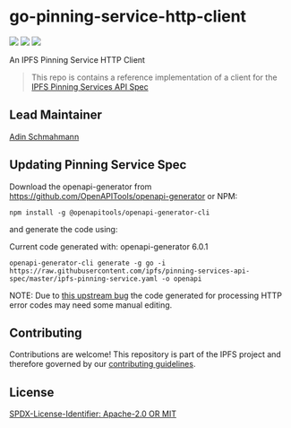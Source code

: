 # go-pinning-service-http-client

[![](https://img.shields.io/badge/made%20by-Protocol%20Labs-blue.svg?style=flat-square)](http://protocol.ai)
[![](https://img.shields.io/badge/project-IPFS-blue.svg?style=flat-square)](https://ipfs.io/)
[![](https://img.shields.io/badge/status-draft-yellow.svg?style=flat-square)](https://github.com/ipfs/specs/#understanding-the-meaning-of-the-spec-badges-and-their-lifecycle)

An IPFS Pinning Service HTTP Client

> This repo is contains a reference implementation of a client for the [IPFS Pinning Services API Spec](https://github.com/ipfs/pinning-services-api-spec)

## Lead Maintainer

[Adin Schmahmann](https://github.com/aschmahmann)

## Updating Pinning Service Spec

Download the openapi-generator from https://github.com/OpenAPITools/openapi-generator or NPM:

```
npm install -g @openapitools/openapi-generator-cli
```

and generate the code using:

Current code generated with: openapi-generator 6.0.1

```
openapi-generator-cli generate -g go -i https://raw.githubusercontent.com/ipfs/pinning-services-api-spec/master/ipfs-pinning-service.yaml -o openapi
```

NOTE: Due to [this upstream bug](https://github.com/OpenAPITools/openapi-generator/issues/7473)
the code generated for processing HTTP error codes may need some manual editing.

## Contributing

Contributions are welcome! This repository is part of the IPFS project and therefore governed by our [contributing guidelines](https://github.com/ipfs/community/blob/master/CONTRIBUTING.md).

## License

[SPDX-License-Identifier: Apache-2.0 OR MIT](LICENSE.md)
